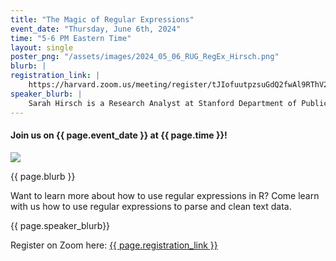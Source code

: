 ```yaml
---
title: "The Magic of Regular Expressions"
event_date: "Thursday, June 6th, 2024"
time: "5-6 PM Eastern Time"
layout: single
poster_png: "/assets/images/2024_05_06_RUG_RegEx_Hirsch.png"
blurb: |
registration_link: |
    https://harvard.zoom.us/meeting/register/tJIofuutpzsuGdQ2fwAl9RThV2jhvj4Hg5eP
speaker_blurb: |
    Sarah Hirsch is a Research Analyst at Stanford Department of Public Health
---
```


#### Join us on {{ page.event_date }} at {{ page.time }}!

<a href="{{ page.registration_link }}"><img src="{{ page.poster_png }}"></a>

{{ page.blurb }}

Want to learn more about how to use regular expressions in R?  Come learn with
us how to use regular expressions to parse and clean text data. 

{{ page.speaker_blurb}}

Register on Zoom here: 
<a href="{{ page.registration_link }}">{{ page.registration_link }}</a>
